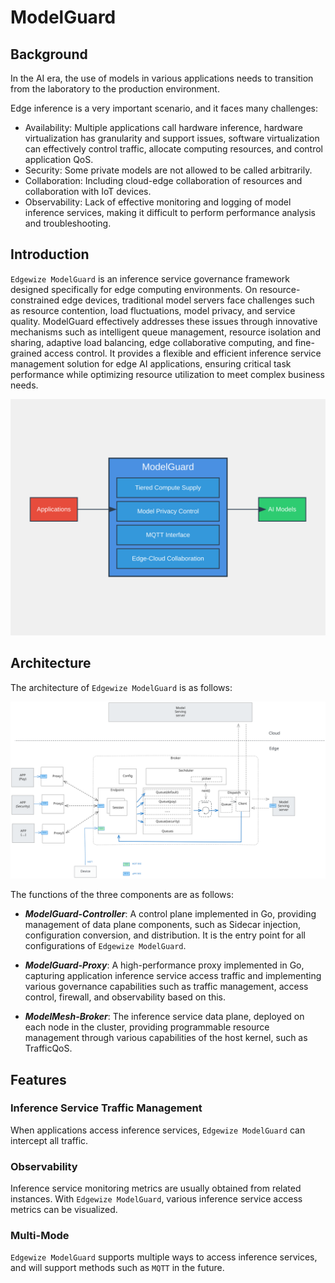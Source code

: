 # ModelGuard

## Background

In the AI era, the use of models in various applications needs to transition from the laboratory to the production environment.

Edge inference is a very important scenario, and it faces many challenges:
-  Availability: Multiple applications call hardware inference, hardware virtualization has granularity and support issues, software virtualization can effectively control traffic, allocate computing resources, and control application QoS.
-  Security: Some private models are not allowed to be called arbitrarily.
-  Collaboration: Including cloud-edge collaboration of resources and collaboration with IoT devices.
-  Observability: Lack of effective monitoring and logging of model inference services, making it difficult to perform performance analysis and troubleshooting.


## Introduction

`Edgewize ModelGuard` is an inference service governance framework designed specifically for edge computing environments. On resource-constrained edge devices, traditional model servers face challenges such as resource contention, load fluctuations, model privacy, and service quality. ModelGuard effectively addresses these issues through innovative mechanisms such as intelligent queue management, resource isolation and sharing, adaptive load balancing, edge collaborative computing, and fine-grained access control. It provides a flexible and efficient inference service management solution for edge AI applications, ensuring critical task performance while optimizing resource utilization to meet complex business needs.


![`Edgewize ModelGuard` Intro](docs/static/modelguard-intro.svg)


## Architecture

The architecture of `Edgewize ModelGuard` is as follows:



![`Edgewize ModelGuard` Arch](docs/static/modelguard-arch.svg)



The functions of the three components are as follows:

* ***ModelGuard-Controller***: A control plane implemented in Go, providing management of data plane components, such as Sidecar injection, configuration conversion, and distribution. It is the entry point for all configurations of `Edgewize ModelGuard`.

* ***ModelGuard-Proxy***: A high-performance proxy implemented in Go, capturing application inference service access traffic and implementing various governance capabilities such as traffic management, access control, firewall, and observability based on this.

* ***ModelMesh-Broker***: The inference service data plane, deployed on each node in the cluster, providing programmable resource management through various capabilities of the host kernel, such as TrafficQoS.


## Features

### Inference Service Traffic Management

When applications access inference services, `Edgewize ModelGuard` can intercept all traffic.

### Observability

Inference service monitoring metrics are usually obtained from related instances. With `Edgewize ModelGuard`, various inference service access metrics can be visualized.

### Multi-Mode

`Edgewize ModelGuard` supports multiple ways to access inference services, and will support methods such as `MQTT` in the future.



